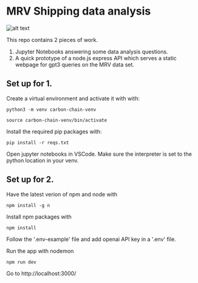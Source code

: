 # MRV Shipping data analysis

![alt text](https://www.carbonchain.com/hubfs/shutterstock_1896236902.jpg)

This repo contains 2 pieces of work.
1. Jupyter Notebooks answering some data analysis questions.
2. A quick prototype of a node.js express API which serves a static webpage for gpt3 queries on the MRV data set.

## Set up for 1.
Create a virtual environment and activate it with with:

`python3 -m venv carbon-chain-venv`

`source carbon-chain-venv/bin/activate`

Install the required pip packages with:

`pip install -r reqs.txt`

Open jupyter notebooks in VSCode. Make sure the interpreter is set to the python location in your venv.

## Set up for 2.

Have the latest verion of npm and node with

`npm install -g n`

Install npm packages with

`npm install`

Follow the '.env-example' file and add openai API key in a '.env' file.

Run the app with nodemon

`npm run dev`

Go to http://localhost:3000/
